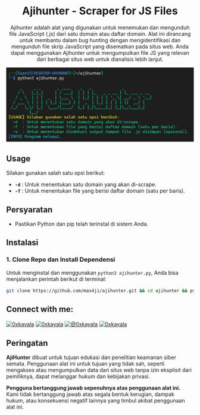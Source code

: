 <h1 align="center">Ajihunter - Scraper for JS Files</h1>

<p align="center">Ajihunter adalah alat yang digunakan untuk menemukan dan mengunduh file JavaScript (.js) dari satu domain atau daftar domain. Alat ini dirancang untuk membantu dalam bug hunting dengan mengidentifikasi dan mengunduh file skrip JavaScript yang disematkan pada situs web. Anda dapat menggunakan Ajihunter untuk mengumpulkan file JS yang relevan dari berbagai situs web untuk dianalisis lebih lanjut.</p>


<p align="center">
  <img src="https://github.com/mas4ji/ajitools/blob/main/image%20(19).png" alt="Ajihunter Screenshot">
</p>

## **Usage**
Silakan gunakan salah satu opsi berikut:
- **`-d`** : Untuk menentukan satu domain yang akan di-scrape.
- **`-f`** : Untuk menentukan file yang berisi daftar domain (satu per baris).


## **Persyaratan**
- Pastikan Python dan pip telah terinstal di sistem Anda.

## **Instalasi**

### 1. **Clone Repo dan Install Dependensi**
Untuk menginstal dan menggunakan `python3 ajihunter.py`, Anda bisa menjalankan perintah berikut di terminal:

```bash
git clone https://github.com/mas4ji/ajihunter.git && cd ajihunter && python3 ajihunter.py
```
## Connect with me:
<p align="left">
<a href="https://linkedin.com/in/fazriansyahmuh" target="blank"><img align="center" src="https://raw.githubusercontent.com/rahuldkjain/github-profile-readme-generator/master/src/images/icons/Social/linked-in-alt.svg" alt="0xkayala" height="30" width="40" /></a>
<a href="https://instagram.com/fazriansyahmuh" target="blank"><img align="center" src="https://raw.githubusercontent.com/rahuldkjain/github-profile-readme-generator/master/src/images/icons/Social/instagram.svg" alt="0xkayala" height="30" width="40" /></a>
<a href="https://medium.com/" target="blank"><img align="center" src="https://raw.githubusercontent.com/rahuldkjain/github-profile-readme-generator/master/src/images/icons/Social/medium.svg" alt="@0xkayala" height="30" width="40" /></a>
<a href="https://www.youtube.com/" target="blank"><img align="center" src="https://raw.githubusercontent.com/rahuldkjain/github-profile-readme-generator/master/src/images/icons/Social/youtube.svg" alt="0xkayala" height="30" width="40" /></a>
</p>


## Peringatan

**AjiHunter** dibuat untuk tujuan edukasi dan penelitian keamanan siber semata. Penggunaan alat ini untuk tujuan yang tidak sah, seperti mengakses atau mengumpulkan data dari situs web tanpa izin eksplisit dari pemiliknya, dapat melanggar hukum dan kebijakan privasi.

**Pengguna bertanggung jawab sepenuhnya atas penggunaan alat ini.** Kami tidak bertanggung jawab atas segala bentuk kerugian, dampak hukum, atau konsekuensi negatif lainnya yang timbul akibat penggunaan alat ini.
